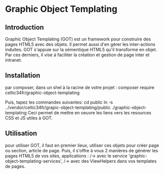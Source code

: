 
# Graphic Object Templating

Introduction
------------
Graphic Object Templating (GOT) est un framework pour construire des pages HTML5 avec des objets. Il permet aussi d'en gérer les inter-actions induites.
GOT s'appuie sur la sémentique HTML5 qu'il transforme en objet. Par ces derniers, il vise à faciliter la création et gestion de page inter et intranet.

Installation
------------
par composer, dans un shel à la racine de votre projet :
    composer require celtic34fr/graphic-object-templating
    
Puis, tapez les commandes suivantes:
    cd public
    ln -s ../vendor/celtic34fr/grapic-object-templating/public ./graphic-object-templating
Ceci permet de mettre en oeuvre les liens vers les resources CSS et JS utiles à GOT.

Utilisation
-----------
pour utiliser GOT, il faut en premier lieux, utiliser ces objets pour créer page ou section, article de page.
Puis, il s'offre à vous 2 manières de générer les pages HTML5 de vos sites, applications :
/-> avec le service 'graphic-object-templating-services',
/-> avec des ViewHelpers dans vos templates de pages.